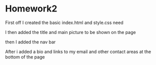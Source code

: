 # Homework2

First off I created the basic index.html and style.css need

I then added the title and main picture to be shown on the page

then I added the nav bar

After i added a bio and links to my email and other contact areas at the bottom of the page

